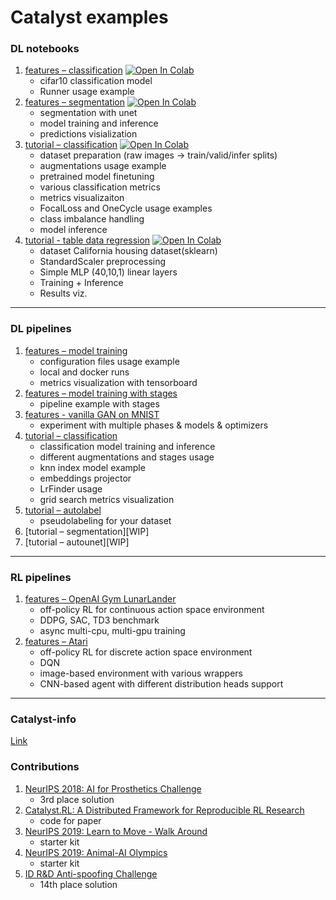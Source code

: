 # Catalyst examples

### DL notebooks

1. [features – classification](./notebooks/notebook-example.ipynb) [![Open In Colab](https://colab.research.google.com/assets/colab-badge.svg)](https://colab.research.google.com/github/catalyst-team/catalyst/blob/master/examples/notebooks/notebook-example.ipynb)
    - cifar10 classification model
    - Runner usage example
2. [features – segmentation](./notebooks/segmentation-example.ipynb) [![Open In Colab](https://colab.research.google.com/assets/colab-badge.svg)](https://colab.research.google.com/github/catalyst-team/catalyst/blob/master/examples/notebooks/segmentation-example.ipynb)
    - segmentation with unet
    - model training and inference
    - predictions visialization
3. [tutorial – classification](./notebooks/classification-tutorial.ipynb) [![Open In Colab](https://colab.research.google.com/assets/colab-badge.svg)](https://colab.research.google.com/github/catalyst-team/catalyst/blob/master/examples/notebooks/classification-tutorial.ipynb)
    - dataset preparation (raw images -> train/valid/infer splits)
    - augmentations usage example
    - pretrained model finetuning
    - various classification metrics
    - metrics visualizaiton
    - FocalLoss and OneCycle usage examples
    - class imbalance handling
    - model inference
4. [tutorial - table data regression](./notebooks/table-data-tutorial.ipynb) [![Open In Colab](https://colab.research.google.com/assets/colab-badge.svg)](https://colab.research.google.com/github/catalyst-team/catalyst/blob/master/examples/notebooks/table-data-tutorial.ipynb)
    - dataset California housing dataset(sklearn)
    - StandardScaler preprocessing
    - Simple MLP (40,10,1) linear layers
    - Training + Inference 
    - Results viz.
    
----

### DL pipelines
1. [features – model training](cifar_simple)
    - configuration files usage example
    - local and docker runs
    - metrics visualization with tensorboard
2. [features – model training with stages](cifar_stages)
    - pipeline example with stages
3. [features - vanilla GAN on MNIST](mnist_gans)
    - experiment with multiple phases & models & optimizers
3. [tutorial – classification](https://github.com/catalyst-team/classification)
    - classification model training and inference
    - different augmentations and stages usage
    - knn index model example
    - embeddings projector
    - LrFinder usage
    - grid search metrics visualization
4. [tutorial – autolabel](https://github.com/catalyst-team/classification#2-autolabel)
    - pseudolabeling for your dataset
5. [tutorial – segmentation][WIP]
6. [tutorial – autounet][WIP]

----

### RL pipelines
1. [features – OpenAI Gym LunarLander](rl_gym)
    - off-policy RL for continuous action space environment
    - DDPG, SAC, TD3 benchmark
    - async multi-cpu, multi-gpu training
2. [features – Atari](atari)
    - off-policy RL for discrete action space environment
    - DQN
    - image-based environment with various wrappers
    - CNN-based agent with different distribution heads support

----

### Catalyst-info
[Link](https://github.com/catalyst-team/catalyst-info)


### Contributions

1. [NeurIPS 2018: AI for Prosthetics Challenge](https://github.com/Scitator/neurips-18-prosthetics-challenge)
    - 3rd place solution
2. [Catalyst.RL: A Distributed Framework for Reproducible RL Research](https://github.com/catalyst-team/catalyst-rl-framework)
    - code for paper
3. [NeurIPS 2019: Learn to Move - Walk Around](https://github.com/Scitator/learning-to-move-starter-kit)
    - starter kit
4. [NeurIPS 2019: Animal-AI Olympics](https://github.com/Scitator/animal-olympics-starter-kit)
    - starter kit
5. [ID R&D Anti-spoofing Challenge](https://github.com/bagxi/idrnd-anti-spoofing-challenge-solution)
    - 14th place solution
